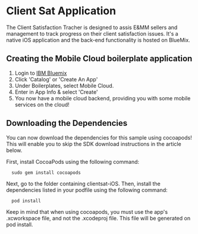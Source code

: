 Client Sat Application
===
The Client Satisfaction Tracher is designed to assis E&MM sellers and management to track progress on their client satisfaction issues. It's a native iOS application and the back-end functionality is hosted on BlueMix.

Creating the Mobile Cloud boilerplate application
---
1. Login to [IBM Bluemix](https://www.bluemix.net)
2. Click 'Catalog' or 'Create An App'
3. Under Boilerplates, select Mobile Cloud.
4. Enter in App Info & select 'Create'
5. You now have a mobile cloud backend, providing you with some mobile services on the cloud!

Downloading the Dependencies
---

You can now download the dependencies for this sample using cocoapods!
This will enable you to skip the SDK download instructions in the article below.

First, install CocoaPods using the following command:

      sudo gem install cocoapods

Next, go to the folder containing clientsat-iOS.  Then, install the
dependencies listed in your podfile using the following command:

      pod install

Keep in mind that when using cocoapods, you must use the app's .xcworkspace file, and not
the .xcodeproj file.  This file will be generated on pod install.



